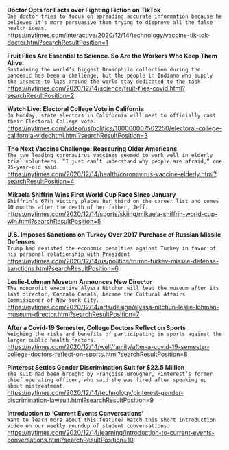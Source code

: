 **Doctor Opts for Facts over Fighting Fiction on TikTok**\
`One doctor tries to focus on spreading accurate information because he believes it’s more persuasive than trying to disprove all the false health ideas.`\
https://nytimes.com/interactive/2020/12/14/technology/vaccine-tik-tok-doctor.html?searchResultPosition=1

**Fruit Flies Are Essential to Science. So Are the Workers Who Keep Them Alive.**\
`Sustaining the world’s biggest Drosophila collection during the pandemic has been a challenge, but the people in Indiana who supply the insects to labs around the world stay dedicated to the task.`\
https://nytimes.com/2020/12/14/science/fruit-flies-covid.html?searchResultPosition=2

**Watch Live: Electoral College Vote in California**\
`On Monday, state electors in California will meet to officially cast their Electoral College vote.`\
https://nytimes.com/video/us/politics/100000007502250/electoral-college-california-videohtml.html?searchResultPosition=3

**The Next Vaccine Challenge: Reassuring Older Americans**\
`The two leading coronavirus vaccines seemed to work well in elderly trial volunteers. “I just can’t understand why people are afraid,” one 95-year-old said.`\
https://nytimes.com/2020/12/14/health/coronavirus-vaccine-elderly.html?searchResultPosition=4

**Mikaela Shiffrin Wins First World Cup Race Since January**\
`Shiffrin’s 67th victory places her third on the career list and comes 10 months after the death of her father, Jeff.`\
https://nytimes.com/2020/12/14/sports/skiing/mikaela-shiffrin-world-cup-win.html?searchResultPosition=5

**U.S. Imposes Sanctions on Turkey Over 2017 Purchase of Russian Missile Defenses**\
`Trump had resisted the economic penalties against Turkey in favor of his personal relationship with President`\
https://nytimes.com/2020/12/14/us/politics/trump-turkey-missile-defense-sanctions.html?searchResultPosition=6

**Leslie-Lohman Museum Announces New Director**\
`The nonprofit executive Alyssa Nitchun will lead the museum after its last director, Gonzalo Casals, became the Cultural Affairs Commissioner of New York City.`\
https://nytimes.com/2020/12/14/arts/design/alyssa-nitchun-leslie-lohman-museum-director.html?searchResultPosition=7

**After a Covid-19 Semester, College Doctors Reflect on Sports**\
`Weighing the risks and benefits of participating in sports against the larger public health factors.`\
https://nytimes.com/2020/12/14/well/family/after-a-covid-19-semester-college-doctors-reflect-on-sports.html?searchResultPosition=8

**Pinterest Settles Gender Discrimination Suit for $22.5 Million**\
`The suit had been brought by Françoise Brougher, Pinterest’s former chief operating officer, who said she was fired after speaking up about mistreatment.`\
https://nytimes.com/2020/12/14/technology/pinterest-gender-discrimination-lawsuit.html?searchResultPosition=9

**Introduction to ‘Current Events Conversations’**\
`Want to learn more about this feature? Watch this short introduction video on our weekly roundup of student conversations.`\
https://nytimes.com/2020/12/14/learning/introduction-to-current-events-conversations.html?searchResultPosition=10

